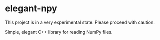 # elegant-npy

This project is in a very experimental state. Please proceed with caution.

Simple, elegant C++ library for reading NumPy files.
